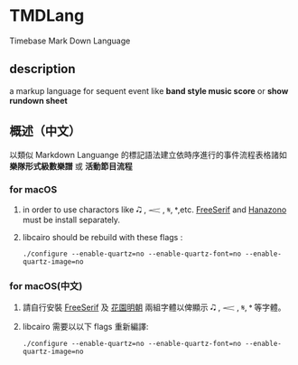 # TMDLang

Timebase Mark Down Language

## description

a markup language for sequent event like **band style music score** or **show rundown sheet**

## 概述（中文）

以類似 Markdown Languange 的標記語法建立依時序進行的事件流程表格諸如 **樂隊形式級數樂譜** 或 **活動節目流程**

### for macOS

1. in order to use charactors like 🎝 , 𝆒 , 𝄋, 𝄌,etc. [FreeSerif](http://ftp.gnu.org/gnu/freefont/freefont-ttf-20120503.zip) and [Hanazono](http://fonts.jp/hanazono/) must be install separately.

2. libcairo should be rebuild with these flags :
    ```
    ./configure --enable-quartz=no --enable-quartz-font=no --enable-quartz-image=no
    ```
### for macOS(中文)

1. 請自行安裝 [FreeSerif](http://ftp.gnu.org/gnu/freefont/freefont-ttf-20120503.zip) 及 [花園明朝](http://fonts.jp/hanazono/) 兩組字體以俾顯示 🎝 , 𝆒 , 𝄋, 𝄌 等字體。

2. libcairo 需要以以下 flags 重新編譯:
    ```
    ./configure --enable-quartz=no --enable-quartz-font=no --enable-quartz-image=no
    ```

